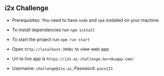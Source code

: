 ## i2x Challenge

- Prerequisites: You need to have `node` and `npm` installed on your machine

- To install dependencies run `npm install`

- To start the project run `npm run start`

- Open `http://localhost:3000/` to view web app

- Url to live app is `https://i2x-ai-challenge.herokuapp.com/`

- Username: `challenge@i2x.ai`, Password: `pass123`
